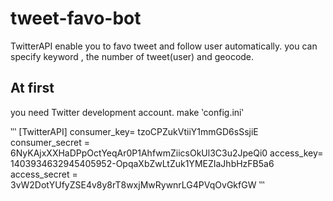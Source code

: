 # tweet-favo-bot
TwitterAPI enable you to favo tweet and follow user automatically. 
you can specify keyword , the number of tweet(user) and geocode.

## At first
you need Twitter development account.
make ‵config.ini‵

‵‵‵
[TwitterAPI]
consumer_key= tzoCPZukVtiiY1mmGD6sSsjiE
consumer_secret = 6NyKAjxXXHaDPpOctYeqAr0P1AhfwmZiicsOkUl3C3u2JpeQi0
access_key= 1403934632945405952-OpqaXbZwLtZuk1YMEZIaJhbHzFB5a6
access_secret = 3vW2DotYUfyZSE4v8y8rT8wxjMwRywnrLG4PVqOvGkfGW
‵‵‵
